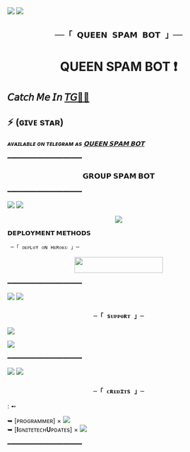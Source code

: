 
 <img src="https://user-images.githubusercontent.com/73097560/115834477-dbab4500-a447-11eb-908a-139a6edaec5c.gif"> 

 <img src="https://user-images.githubusercontent.com/73097560/115834477-dbab4500-a447-11eb-908a-139a6edaec5c.gif"> 

  <h2 align="center"> 

     ──「 𝗤𝗨𝗘𝗘𝗡 𝗦𝗣𝗔𝗠 𝗕𝗢𝗧 」── 

 </h2> 

   <h1 align="center"><b> QUEEN SPAM BOT ❗️</b></h1>  

  

 ##  𝘊𝘢𝘵𝘤𝘩 𝘔𝘦 𝘐𝘯 [𝘛𝘎🏃‍♀️](https://t.me/MAFIA_RJ6)   

 ## ⚡ (ɢɪᴠᴇ sᴛᴀʀ) 

  _**ᴀᴠᴀɪʟᴀʙʟᴇ ᴏɴ ᴛᴇʟᴇɢʀᴀᴍ ᴀs [𝗤𝗨𝗘𝗘𝗡 𝗦𝗣𝗔𝗠 𝗕𝗢𝗧](https://t.me/QUEEN_SPAM_BOT)**_ 

 ━━━━━━━━━━━━━━━━━━━━ 

 <h3 align="center">  
     𝗚𝗥𝗢𝗨𝗣 𝗦𝗣𝗔𝗠 𝗕𝗢𝗧   

 </h3> 

  

 ━━━━━━━━━━━━━━━━━━━━ 

 <img src="https://user-images.githubusercontent.com/73097560/115834477-dbab4500-a447-11eb-908a-139a6edaec5c.gif"> 

 <img src="https://user-images.githubusercontent.com/73097560/115834477-dbab4500-a447-11eb-908a-139a6edaec5c.gif"> 

  <p align="center"> 

   <img src="https://te.legra.ph/file/06c23850094f1294366b8.jpg"> 

 </p> 

  <p align="center"> 

 <b>𝗗𝗘𝗣𝗟𝗢𝗬𝗠𝗘𝗡𝗧 𝗠𝗘𝗧𝗛𝗢𝗗𝗦</b> 

 </p>

     ─「 ᴅᴇᴩʟᴏʏ ᴏɴ ʜᴇʀᴏᴋᴜ 」─ 

 </h3> 

 <p align="center"><a href="https://heroku-deployer.herokuapp.com"> <img src="https://img.shields.io/badge/Redirect%20To%20Heroku-black?style=for-the-badge&logo=heroku" width="200" height="35.45"/></a></p> 

 ━━━━━━━━━━━━━━━━━━━━ 

 <img src="https://user-images.githubusercontent.com/73097560/115834477-dbab4500-a447-11eb-908a-139a6edaec5c.gif"> 

 <img src="https://user-images.githubusercontent.com/73097560/115834477-dbab4500-a447-11eb-908a-139a6edaec5c.gif"> 

  <h3 align="center"> 

     ─「 sᴜᴩᴩᴏʀᴛ 」─ 

 </h3> 

 <p align="center"> 

 <a href="https://t.me/QUEEN_SPAM_BOT"><img src="https://img.shields.io/badge/-Support%20Group-blue.svg?style=for-the-badge&logo=Telegram"></a> 

 </p> 

 <p align="center"> 

 <a href="https://t.me/QUEEN_MUSIC_NETWORK"><img src="https://img.shields.io/badge/Channel%20-blue.svg?style=for-the-badge&logo=Telegram"></a> 

 </p> 

  ━━━━━━━━━━━━━━━━━━━━ 

 <img src="https://user-images.githubusercontent.com/73097560/115834477-dbab4500-a447-11eb-908a-139a6edaec5c.gif"> 

 <img src="https://user-images.githubusercontent.com/73097560/115834477-dbab4500-a447-11eb-908a-139a6edaec5c.gif"> 

  <h3 align="center"> 

     ─「 ᴄʀᴇᴅɪᴛs 」─ 

 </h3> 

  : ➻ 

 
 ➥ [ᴘʀᴏɢʀᴀᴍᴍᴇʀ] × <a href="https://github.com/MrProgrammer72" alt="KingAbishnoi"> <img src="https://img.shields.io/badge/KINGABISHNOI-90302f?logo=github" /></a>   
 ➥ [𝐈ɢɴɪᴛᴇᴛᴇᴄʜ𝐔ᴘᴅᴀᴛᴇs] × <a href="https://t.me/IgniteTechDivision" alt="Ignitetech"> <img src="https://img.shields.io/badge/HW-90302f?logo=github" /></a>   


 ━━━━━━━━━━━━━━━━━━━━
